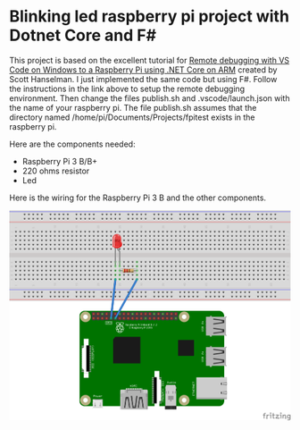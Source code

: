 # Blinking led raspberry pi project with Dotnet Core and F#

This project is based on the excellent tutorial for [Remote debugging with VS Code on Windows to a Raspberry Pi using .NET Core on ARM](https://www.hanselman.com/blog/RemoteDebuggingWithVSCodeOnWindowsToARaspberryPiUsingNETCoreOnARM.aspx) created by Scott Hanselman. I just implemented the same code but using F#. Follow the instructions in the link above to setup the remote debugging environment. Then change the files publish.sh and .vscode/launch.json with the name of your raspberry pi. The file publish.sh assumes that the directory named /home/pi/Documents/Projects/fpitest exists in the raspberry pi.

Here are the components needed:
* Raspberry Pi 3 B/B+
* 220 ohms resistor
* Led 

Here is the wiring for the Raspberry Pi 3 B and the other components.

![Wiring](./Blinker_bb.png)
